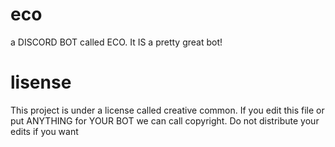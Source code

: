 # eco
a DISCORD BOT called ECO. It IS a pretty great bot!

# lisense
This project is under a license called creative common. If you edit this file or put ANYTHING for YOUR BOT we can call copyright. Do not distribute your edits if you want
